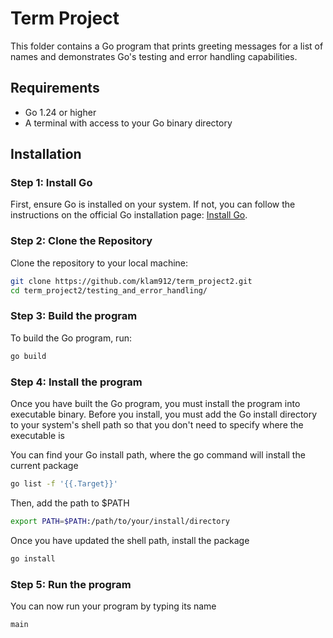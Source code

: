 # Term Project

This folder contains a Go program that prints greeting messages for a list of names and demonstrates Go's testing and error handling capabilities.

## Requirements

- Go 1.24 or higher
- A terminal with access to your Go binary directory

## Installation

### Step 1: Install Go

First, ensure Go is installed on your system. If not, you can follow the instructions on the official Go installation page: [Install Go](https://golang.org/doc/install).

### Step 2: Clone the Repository

Clone the repository to your local machine:
```bash
git clone https://github.com/klam912/term_project2.git
cd term_project2/testing_and_error_handling/
```

### Step 3: Build the program
To build the Go program, run:
```bash
go build
```

### Step 4: Install the program
Once you have built the Go program, you must install the program into executable binary.
Before you install, you must add the Go install directory to your system's shell path so that you don't need to specify where the executable is

You can find your Go install path, where the go command will install the current package
```bash
go list -f '{{.Target}}'
```
Then, add the path to $PATH
```bash
export PATH=$PATH:/path/to/your/install/directory
```

Once you have updated the shell path, install the package
```bash
go install
```

### Step 5: Run the program 
You can now run your program by typing its name
```bash
main
```